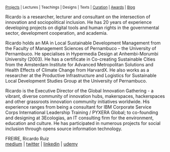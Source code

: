 <small>[Projects](projects.md) | Lectures | Teachings | Designs | Texts | [Curation](curation.md) | [Awards](awards.md) | [Blog](https://readruiz.medium.com/)</small>

Ricardo is a researcher, lecturer and consultant on the intersection of innovation and sociopolitical inclusion. He has 20 years of experience developing projects on digital tools and human rights in the governmental sector, development cooperation, and academia.

Ricardo holds an MA in Local Sustainable Development Management from the Faculty of Management Sciences of Pernambuco – the University of Pernambuco. He specialises in Hypermedia Design at Anhembi-Morumbi University (2003). He has a certificate in Co-creating Sustainable Cities from the Amsterdam Institute for Advanced Metropolitan Solutions and Health Effects of Climate Change from HarvardX. He also works as a researcher at the Productive Infrastructure and Logistics for Sustainable Local Development Studies Group at the University of Pernambuco.

Ricardo is the Executive Director of the Global Innovation Gathering - a vibrant, diverse community of innovation hubs, makerspaces, hackerspaces and other grassroots innovation community initiatives worldwide. His experience ranges from being a consultant for IBM Corporate Service Corps International Leadership Training / PYXERA Global; to co-founding and designing at 3Ecologias, an IT consulting firm for the environment, education and culture. He has participated in numerous projects for social inclusion through opens source information technology.

FREIRE, Ricardo Ruiz  
[medium](http://medium.com/@readruiz/) | [twitter](https://twitter.com/Jah_ras_tafari) | [linkedin](https://www.linkedin.com/in/ricardoruizfreire/) | [udemy](https://www.udemy.com/user/ricardo-ruiz-freire-2/)
